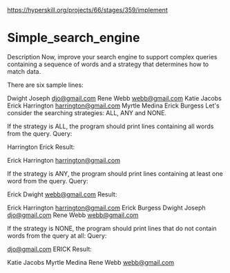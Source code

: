 https://hyperskill.org/projects/66/stages/359/implement

# Simple_search_engine
Description
Now,  improve your search engine to support complex queries containing a sequence of words and a strategy that determines how to match data.

There are six sample lines:

Dwight Joseph djo@gmail.com
Rene Webb webb@gmail.com
Katie Jacobs
Erick Harrington harrington@gmail.com
Myrtle Medina
Erick Burgess
Let's consider the searching strategies: ALL, ANY and NONE.

If the strategy is ALL, the program should print lines containing all words from the query.
Query:

Harrington Erick
Result:

Erick Harrington harrington@gmail.com
 

If the strategy is ANY, the program should print lines containing at least one word from the query.
Query:

Erick Dwight webb@gmail.com
Result:

Erick Harrington harrington@gmail.com
Erick Burgess
Dwight Joseph djo@gmail.com
Rene Webb webb@gmail.com
 

If the strategy is NONE, the program should print lines that do not contain words from the query at all:
Query:

djo@gmail.com ERICK
Result:

Katie Jacobs
Myrtle Medina
Rene Webb webb@gmail.com
